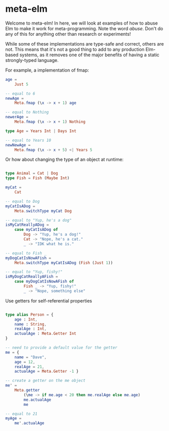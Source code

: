 # meta-elm

Welcome to meta-elm! In here, we will look at examples of how to abuse Elm to make it work for meta-programming. Note the word _abuse_. Don't do any of this for anything other than research or experiments!

While some of these implementations are type-safe and correct, others are not. This means that it's not a good thing to add to any production Elm-based systems, as it removes one of the major benefits of having a static strongly-typed language.

For example, a implementation of fmap:

```elm
age =
    Just 5

-- equal to 6
newAge =
    Meta.fmap (\x -> x + 1) age

-- equal to Nothing
newerAge =
    Meta.fmap (\x -> x + 1) Nothing

type Age = Years Int | Days Int

-- equal to Years 10
newNewAge =
    Meta.fmap (\x -> x + 5) <| Years 5
```

Or how about changing the type of an object at runtime:

```elm

type Animal = Cat | Dog
type Fish = Fish (Maybe Int)

myCat =
    Cat

-- equal to Dog
myCatIsADog =
    Meta.switchType myCat Dog

-- equal to "Yup, he's a dog"
isMyCatReallyADog =
    case myCatIsADog of
        Dog -> "Yup, he's a dog!"
        Cat -> "Nope, he's a cat."
        _ -> "IDK what he is."

-- equal to Fish _
myDogCatIsNowAFish =
    Meta.switchType myCatIsADog (Fish (Just 1))

-- equal to "Yup, fishy!"
isMyDogCatReallyAFish =
    case myDogCatIsNowAFish of
        Fish _ -> "Yup, fishy!"
        _ -> "Nope, something else"

```

Use getters for self-referential properties

```elm

type alias Person = {
    age : Int,
    name : String,
    realAge : Int,
    actualAge : Meta.Getter Int
}

-- need to provide a default value for the getter
me = {
    name = "Dave",
    age = 12,
    realAge = 21,
    actualAge = Meta.Getter -1 }

-- create a getter on the me object
me' =
    Meta.getter
        (\me -> if me.age < 20 then me.realAge else me.age)
        me.actualAge
        me

-- equal to 21
myAge =
    me'.actualAge

```
